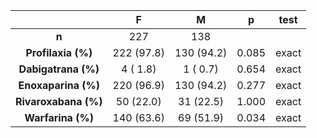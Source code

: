 

|            &nbsp;             |     F      |     M      |   p   |  test  |
|:-----------------------------:|:----------:|:----------:|:-----:|:------:|
|             **n**             |    227     |    138     |       |        |
|   **Profilaxia (%)**   | 222 (97.8) | 130 (94.2) | 0.085 | exact  |
|  **Dabigatrana (%)**   |  4 ( 1.8)  |  1 ( 0.7)  | 0.654 | exact  |
|  **Enoxaparina (%)**   | 220 (96.9) | 130 (94.2) | 0.277 | exact  |
|  **Rivaroxabana (%)**  | 50 (22.0)  | 31 (22.5)  | 1.000 | exact  |
|   **Warfarina (%)**    | 140 (63.6) | 69 (51.9)  | 0.034 | exact  |

